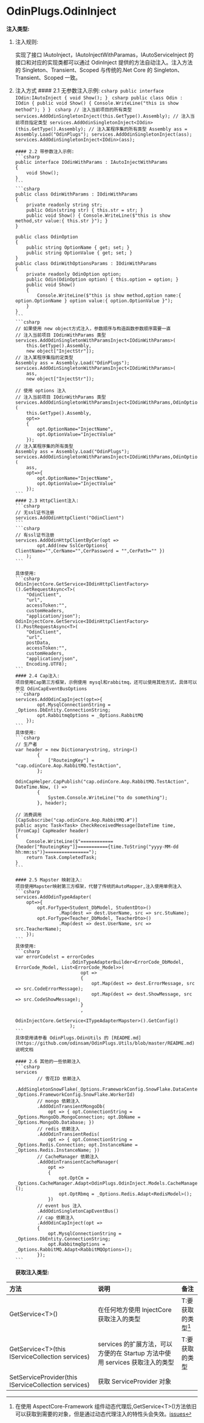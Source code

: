 # OdinPlugs.OdinInject

**注入类型:**

1.  注入规则:

    实现了接口 IAutoInject，IAutoInjectWithParamas，IAutoServiceInject 的接口和对应的实现类都可以通过 OdinInject 提供的方法自动注入。注入方法的 Singleton、Transient、Scoped 与传统的.Net Core 的 Singleton、Transient、Scoped 一致。

2.  注入方式 #### 2.1 无参数注入示例:
    `csharp public interface IOdin:IAutoInject { void Show(); } `
    `csharp public class Odin : IOdin { public void Show() { Console.WriteLine("this is show method"); } } `
    `csharp // 注入当前项目的所有类型 services.AddOdinSingletonInject(this.GetType().Assembly); // 注入当前项目指定类型 services.AddOdinSingletonInject<IOdin>(this.GetType().Assembly); // 注入某程序集的所有类型 Assembly ass = Assembly.Load("OdinPlugs"); services.AddOdinSingletonInject(ass); services.AddOdinSingletonInject<IOdin>(ass); `

        #### 2.2 带参数注入示例:
        ```csharp
        public interface IOdinWithParams : IAutoInjectWithParams
        {
            void Show();
        }
        ```
        ```csharp
        public class OdinWithParams : IOdinWithParams
        {
            private readonly string str;
            public Odin(string str) { this.str = str; }
            public void Show() { Console.WriteLine($"this is show method,str value:{ this.str }"); }
        }

        public class OdinOption
        {
            public string OptionName { get; set; }
            public string OptionValue { get; set; }
        }
        public class OdinWithOptionsParams : IOdinWithParams
        {
            private readonly OdinOption option;
            public Odin(OdinOption option) { this.option = option; }
            public void Show()
            {
                Console.WriteLine($"this is show method,option name:{ option.OptionName } option value:{ option.OptionValue }");
            }
        }
        ```
        ```csharp
        // 如果使用 new object方式注入，参数顺序与构造函数参数顺序需要一直
        // 注入当前项目 IOdinWithParams 类型
        services.AddOdinSingletonWithParamsInject<IOdinWithParams>(
            this.GetType().Assembly,
            new object["InjectStr"]);
        // 注入某程序集指的定类型
        Assembly ass = Assembly.Load("OdinPlugs");
        services.AddOdinSingletonWithParamsInject<IOdinWithParams>(
            ass,
            new object["InjectStr"]);

        // 使用 options 注入
        // 注入当前项目 IOdinWithParams 类型
        services.AddOdinSingletonWithParamsInject<IOdinWithParams,OdinOption>(
            this.GetType().Assembly,
            opt=>
            {
                opt.OptionName="InjectName",
                opt.OptionValue="InjectValue"
            });
        // 注入某程序集的所有类型
        Assembly ass = Assembly.Load("OdinPlugs");
        services.AddOdinSingletonWithParamsInject<IOdinWithParams,OdinOption>(
            ass,
            opt=>{
                opt.OptionName="InjectName",
                opt.OptionValue="InjectValue"
            });
        ```
        #### 2.3 HttpClient注入:
        ```csharp
        // 无ssl证书注册
        services.AddOdinHttpClient("OdinClient")
        ```
        ```csharp
        // 有ssl证书注册
        services.AddOdinHttpClientByCer(opt =>
                opt.Add(new SslCerOptions{ ClientName="",CerName="",CerPassword = "",CerPath="" })
            );
        ```

        具体使用:
        ```csharp
        OdinInjectCore.GetService<IOdinHttpClientFactory>().GetRequestAsync<T>(
            "OdinClient",
            "url",
            accessToken:"",
            customHeaders,
            "application/json");
        OdinInjectCore.GetService<IOdinHttpClientFactory>().PostRequestAsync<T>(
            "OdinClient",
            "url",
            postData,
            accessToken:"",
            customHeaders,
            "application/json",
            Encoding.UTF8);
        ```
        #### 2.4 Cap注入:
        项目使用Cap第三方框架，示例使用 mysql和rabbitmq，还可以使用其他方式，具体可以参见 OdinCapEventBusOptions
        ```csharp
        services.AddOdinCapInject(opt=>{
                opt.MysqlConnectionString = _Options.DbEntity.ConnectionString;
                opt.RabbitmqOptions = _Options.RabbitMQ
            });
        ```
        具体使用:
        ```csharp
        // 生产者
        var header = new Dictionary<string, string>()
                {
                    ["RouteingKey"] = "cap.odinCore.Aop.RabbitMQ.TestAction",
                };
                OdinCapHelper.CapPublish("cap.odinCore.Aop.RabbitMQ.TestAction", DateTime.Now, () =>
                {
                    System.Console.WriteLine("to do something");
                }, header);

        // 消费调用
        [CapSubscribe("cap.odinCore.Aop.RabbitMQ.#")]
        public async Task<Task> CheckReceivedMessage(DateTime time, [FromCap] CapHeader header)
        {
            Console.WriteLine($"============{header["RouteingKey"]}==========={time.ToString("yyyy-MM-dd hh:mm:ss")}================");
            return Task.CompletedTask;
        }
        ```

        #### 2.5 Mapster 映射注入:
        项目使用Mapster映射第三方框架，代替了传统的AutoMapper,注入使用单例注入
        ```csharp
        services.AddOdinTypeAdapter(
            opt=>{
                opt.ForType<Student_DbModel, StudentDto>()
                        .Map(dest => dest.UserName, src => src.StuName);
                opt.ForType<Teacher_DbModel, TeacherDto>()
                        .Map(dest => dest.UserName, src => src.TeacherName);
            });
        ```
        具体使用:
        ```csharp
        var errorCodelst = errorCodes
                            .OdinTypeAdapterBuilder<ErrorCode_DbModel, ErrorCode_Model, List<ErrorCode_Model>>(
                                opt =>
                                {
                                    opt.Map(dest => dest.ErrorMessage, src => src.CodeErrorMessage);
                                    opt.Map(dest => dest.ShowMessage, src => src.CodeShowMessage);
                                }
                                ,
                                OdinInjectCore.GetService<ITypeAdapterMapster>().GetConfig()
                            );
        ```
        具体使用请参看 OdinPlugs.OdinUtils 的 [README.md](https://github.com/odinsam/OdinPlugs.Utils/blob/master/README.md) 说明文档

        #### 2.6 其他的一些依赖注入
        ```csharp
        services
                // 雪花ID 依赖注入
                .AddSingletonSnowFlake(_Options.FrameworkConfig.SnowFlake.DataCenterId, _Options.FrameworkConfig.SnowFlake.WorkerId)
                // mongo 依赖注入
                .AddOdinTransientMongoDb(
                    opt => { opt.ConnectionString = _Options.MongoDb.MongoConnection; opt.DbName = _Options.MongoDb.Database; })
                // redis 依赖注入
                .AddOdinTransientRedis(
                    opt => { opt.ConnectionString = _Options.Redis.Connection; opt.InstanceName = _Options.Redis.InstanceName; })
                // CacheManager 依赖注入
                .AddOdinTransientCacheManager(
                    opt =>
                    {
                        opt.OptCm = _Options.CacheManager.Adapt<OdinPlugs.OdinInject.Models.CacheManagerModels.CacheManagerModel>();
                        opt.OptRbmq = _Options.Redis.Adapt<RedisModel>();
                    })
                // event bus 注入
                .AddOdinSingletonCapEventBus()
                // cap 依赖注入
                .AddOdinCapInject(opt =>
                {
                    opt.MysqlConnectionString = _Options.DbEntity.ConnectionString;
                    opt.RabbitmqOptions = _Options.RabbitMQ.Adapt<RabbitMQOptions>();
                });
        ```

    **获取注入类型:**

| 方法                                                  | 说明                                                                         | 备注               |
| :---------------------------------------------------- | :--------------------------------------------------------------------------- | :----------------- |
| GetService&lt;T&gt;()                                 | 在任何地方使用 InjectCore 获取注入的类型                                     | T:要获取的类型[^1] |
| GetService&lt;T&gt;(this IServiceCollection services) | services 的扩展方法，可以方便的在 Startup 方法中使用 services 获取注入的类型 | T:要获取的类型     |
| SetServiceProvider(this IServiceCollection services)  | 获取 ServiceProvider 对象                                                    |

[^1]: 在使用 AspectCore-Framework 组件动态代理后,GetService&lt;T&gt;()方法依旧可以获取到需要的对象，但是通过动态代理注入的特性头会失效。[issues](https://github.com/dotnetcore/AspectCore-Framework/issues/266)
